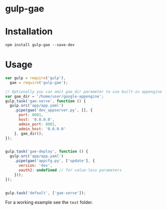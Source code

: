 gulp-gae
========

# Installation
`npm install gulp-gae --save-dev`

# Usage
```javascript
var gulp = require('gulp'),
  gae = require('gulp-gae');

// Optionally you can omit gae_dir parameter to use built-in appengine library
var gae_dir = '/home/user/google-appengine';
gulp.task('gae-serve', function () {
  gulp.src('app/app.yaml')
    .pipe(gae('dev_appserver.py', [], {
      port: 8081,
      host: '0.0.0.0',
      admin_port: 8001,
      admin_host: '0.0.0.0'
    }, gae_dir));
});


gulp.task('gae-deploy', function () {
  gulp.src('app/app.yaml')
    .pipe(gae('appcfg.py', ['update'], {
      version: 'dev',
      oauth2: undefined // for value-less parameters
    }));
});


gulp.task('default', ['gae-serve']);

```

For a working example see the `test` folder.
